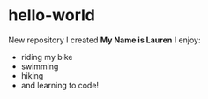 # hello-world
New repository I created
**My Name is Lauren**
I enjoy:
  - riding my bike
  - swimming
  - hiking
  - and learning to code!
